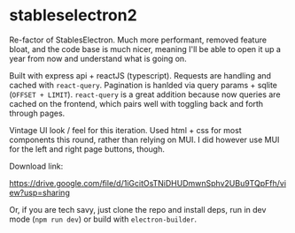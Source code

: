 # stableselectron2

Re-factor of StablesElectron. Much more performant, removed feature bloat, and the code base is much nicer, meaning I'll be able to open it up a year from now and understand what is going on.

Built with express api + reactJS (typescript). Requests are handling and cached with `react-query`. Pagination is hanlded via query params + sqlite (`OFFSET + LIMIT`). `react-query` is a great addition because now queries are cached on the frontend, which pairs well with toggling back and forth through pages.

Vintage UI look / feel for this iteration. Used html + css for most components this round, rather than relying on MUI. I did however use MUI for the left and right page buttons, though.

Download link:

https://drive.google.com/file/d/1iGcitOsTNiDHUDmwnSphv2UBu9TQpFfh/view?usp=sharing

Or, if you are tech savy, just clone the repo and install deps, run in dev mode (`npm run dev`) or build with `electron-builder`.
